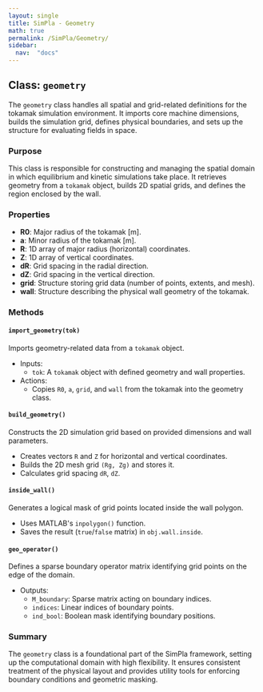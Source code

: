 ```yaml
---
layout: single
title: SimPla - Geometry
math: true
permalink: /SimPla/Geometry/
sidebar: 
  nav:  "docs"
---
```


<script type="text/javascript" async
  src="https://cdn.jsdelivr.net/npm/mathjax@3/es5/tex-mml-chtml.js">
</script>

## Class: `geometry`

The `geometry` class handles all spatial and grid-related definitions for the tokamak simulation environment. It imports core machine dimensions, builds the simulation grid, defines physical boundaries, and sets up the structure for evaluating fields in space.

### Purpose

This class is responsible for constructing and managing the spatial domain in which equilibrium and kinetic simulations take place. It retrieves geometry from a `tokamak` object, builds 2D spatial grids, and defines the region enclosed by the wall.

### Properties

- **R0**: Major radius of the tokamak [m].
- **a**: Minor radius of the tokamak [m].
- **R**: 1D array of major radius (horizontal) coordinates.
- **Z**: 1D array of vertical coordinates.
- **dR**: Grid spacing in the radial direction.
- **dZ**: Grid spacing in the vertical direction.
- **grid**: Structure storing grid data (number of points, extents, and mesh).
- **wall**: Structure describing the physical wall geometry of the tokamak.

### Methods

#### `import_geometry(tok)`

Imports geometry-related data from a `tokamak` object.

- Inputs:
  - `tok`: A `tokamak` object with defined geometry and wall properties.
- Actions:
  - Copies `R0`, `a`, `grid`, and `wall` from the tokamak into the geometry class.

#### `build_geometry()`

Constructs the 2D simulation grid based on provided dimensions and wall parameters.

- Creates vectors `R` and `Z` for horizontal and vertical coordinates.
- Builds the 2D mesh grid `(Rg, Zg)` and stores it.
- Calculates grid spacing `dR`, `dZ`.

#### `inside_wall()`

Generates a logical mask of grid points located inside the wall polygon.

- Uses MATLAB's `inpolygon()` function.
- Saves the result (`true`/`false` matrix) in `obj.wall.inside`.

#### `geo_operator()`

Defines a sparse boundary operator matrix identifying grid points on the edge of the domain.

- Outputs:
  - `M_boundary`: Sparse matrix acting on boundary indices.
  - `indices`: Linear indices of boundary points.
  - `ind_bool`: Boolean mask identifying boundary positions.

### Summary

The `geometry` class is a foundational part of the SimPla framework, setting up the computational domain with high flexibility. It ensures consistent treatment of the physical layout and provides utility tools for enforcing boundary conditions and geometric masking.